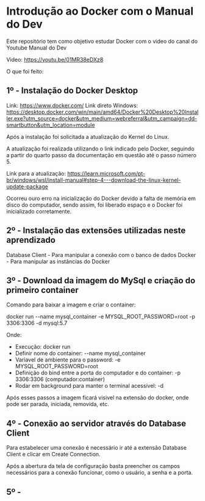 # Introdução ao Docker com o Manual do Dev

Este repositório tem como objetivo estudar Docker com o video do canal do Youtube Manual do Dev

Video: https://youtu.be/01MR38eDXz8

O que foi feito:

## 1º - Instalação do Docker Desktop

Link: https://www.docker.com/
Link direto Windows: https://desktop.docker.com/win/main/amd64/Docker%20Desktop%20Installer.exe?utm_source=docker&utm_medium=webreferral&utm_campaign=dd-smartbutton&utm_location=module

Após a instalação foi solicitada a atualização do Kernel do Linux.

A atualização foi realizada utilizando o link indicado pelo Docker, seguindo a partir do quarto passo da documentação em questão até o passo número 5.

Link para a atualização: https://learn.microsoft.com/pt-br/windows/wsl/install-manual#step-4---download-the-linux-kernel-update-package

Ocorreu ouro erro na inicialização do Docker devido a falta de memória em disco do computador, sendo assim, foi liberado espaço e o Docker foi inicializado corretamente.

## 2º - Instalação das extensões utilizadas neste aprendizado

Database Client - Para manipular a conexão com o banco de dados
Docker - Para manipular as instâncias do Docker

## 3º - Download da imagem do MySql e criação do primeiro container

Comando para baixar a imagem e criar o container:

docker run --name mysql_container -e MYSQL_ROOT_PASSWORD=root -p 3306:3306 -d mysql:5.7

Onde:

- Execução: docker run
- Definir nome do container: --name mysql_container
- Variavel de ambiente para o password: -e MYSQL_ROOT_PASSWORD=root
- Definição do bind entre a porta do computador e do container: -p 3306:3306 (computador:container)
- Rodar em background para manter o terminal acessivel: -d

Após esses passos a imagem ficará visivel na extensão do docker, onde pode ser parada, iniciada, removida, etc.

## 4º - Conexão ao servidor através do Database Client

Para estabelecer uma conexão é necessário ir até a extensão Database Client e clicar em Create Connection.

Após a abertura da tela de configuração basta preencher os campos necessários para  a conexão funcionar, como o usuário, a senha e a porta.

## 5º - 


